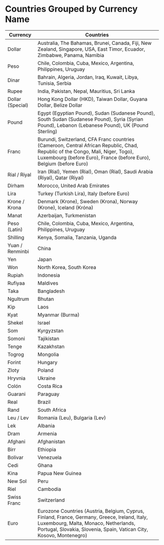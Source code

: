 # Countries Grouped by Currency Name

| Currency        | Countries                                                                 |
|-----------------|---------------------------------------------------------------------------|
| Dollar          | Australia, The Bahamas, Brunei, Canada, Fiji, New Zealand, Singapore, USA, East Timor, Ecuador, Zimbabwe, Panama, Namibia |
| Peso            | Chile, Colombia, Cuba, Mexico, Argentina, Philippines, Uruguay            |
| Dinar           | Bahrain, Algeria, Jordan, Iraq, Kuwait, Libya, Tunisia, Serbia            |
| Rupee           | India, Pakistan, Nepal, Mauritius, Sri Lanka                             |
| Dollar (Special)| Hong Kong Dollar (HKD), Taiwan Dollar, Guyana Dollar, Belize Dollar      |
| Pound           | Egypt (Egyptian Pound), Sudan (Sudanese Pound), South Sudan (Sudanese Pound), Syria (Syrian Pound), Lebanon (Lebanese Pound), UK (Pound Sterling) |
| Franc           | Burundi, Switzerland, CFA Franc countries (Cameroon, Central African Republic, Chad, Republic of the Congo, Mali, Niger, Togo), Luxembourg (before Euro), France (before Euro), Belgium (before Euro) |
| Rial / Riyal    | Iran (Rial), Yemen (Rial), Oman (Rial), Saudi Arabia (Riyal), Qatar (Riyal) |
| Dirham          | Morocco, United Arab Emirates                                             |
| Lira            | Turkey (Turkish Lira), Italy (before Euro)                               |
| Krone / Krona   | Denmark (Krone), Sweden (Krona), Norway (Krone), Iceland (Króna)         |
| Manat           | Azerbaijan, Turkmenistan                                                 |
| Peso (Latin)    | Chile, Colombia, Cuba, Mexico, Argentina, Philippines, Uruguay           |
| Shilling        | Kenya, Somalia, Tanzania, Uganda                                         |
| Yuan / Renminbi | China                                                                    |
| Yen             | Japan                                                                    |
| Won             | North Korea, South Korea                                                 |
| Rupiah          | Indonesia                                                                |
| Rufiyaa         | Maldives                                                                 |
| Taka            | Bangladesh                                                               |
| Ngultrum        | Bhutan                                                                   |
| Kip             | Laos                                                                     |
| Kyat            | Myanmar (Burma)                                                          |
| Shekel          | Israel                                                                   |
| Som             | Kyrgyzstan                                                               |
| Somoni          | Tajikistan                                                               |
| Tenge           | Kazakhstan                                                               |
| Togrog          | Mongolia                                                                 |
| Forint          | Hungary                                                                  |
| Zloty           | Poland                                                                   |
| Hryvnia         | Ukraine                                                                  |
| Colón           | Costa Rica                                                               |
| Guarani         | Paraguay                                                                 |
| Real            | Brazil                                                                   |
| Rand            | South Africa                                                             |
| Leu / Lev       | Romania (Leu), Bulgaria (Lev)                                            |
| Lek             | Albania                                                                  |
| Dram            | Armenia                                                                  |
| Afghani         | Afghanistan                                                              |
| Birr            | Ethiopia                                                                 |
| Bolivar         | Venezuela                                                                |
| Cedi            | Ghana                                                                    |
| Kina            | Papua New Guinea                                                         |
| New Sol         | Peru                                                                     |
| Riel            | Cambodia                                                                 |
| Swiss Franc     | Switzerland                                                              |
| Euro            | Eurozone Countries (Austria, Belgium, Cyprus, Finland, France, Germany, Greece, Ireland, Italy, Luxembourg, Malta, Monaco, Netherlands, Portugal, Slovakia, Slovenia, Spain, Vatican City, Kosovo, Montenegro) |

